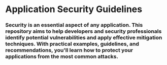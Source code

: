 # Application Security Guidelines 

### Security is an essential aspect of any application. This repository aims to help developers and security professionals identify potential vulnerabilities and apply effective mitigation techniques. With practical examples, guidelines, and recommendations, you'll learn how to protect your applications from the most common attacks.

